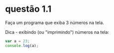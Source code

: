 # questão 1.1

Faça um programa que exiba 3 números na tela.

Dica - exibindo (ou "imprimindo") números na tela:

~~~JavaScript
var a = 23;
console.log(a);
~~~